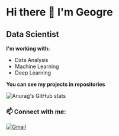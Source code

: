 # Hi there 👋 I'm Geogre
## Data Scientist
**I'm working with:**
 - Data Analysis
 - Machine Learning
 - Deep Learning
 
**You can see my projects in repositories** 


![Anurag's GitHub stats](https://github-readme-stats.vercel.app/api?username=Damotsoff&theme=tokyonight&show_icons=true)

 
<h3 align="left">📫 Connect with me:</h3>

[![Gmail](https://img.shields.io/badge/Gmail-D14836?style=for-the-badge&logo=gmail&logoColor=white)](https://www.george.damotsov@gmail.com)


 



 

